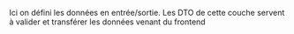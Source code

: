 Ici on défini les données en entrée/sortie.
Les DTO de cette couche servent à valider et transférer les données venant du frontend